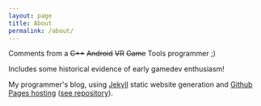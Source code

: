 ```yaml
---
layout: page
title: About
permalink: /about/
---
```


Comments from a ~~C++~~ ~~Android~~ ~~VR~~ ~~Game~~ Tools programmer ;)

Includes some historical evidence of early gamedev enthusiasm!

My programmer's blog, using [Jekyll][jekyll] static website generation and [Github Pages hosting][pages] ([see repository][repository]).

[jekyll]:       https://jekyllrb.com/
[pages]:        https://pages.github.com/
[repository]:   https://github.com/SRombauts/srombauts.fr

